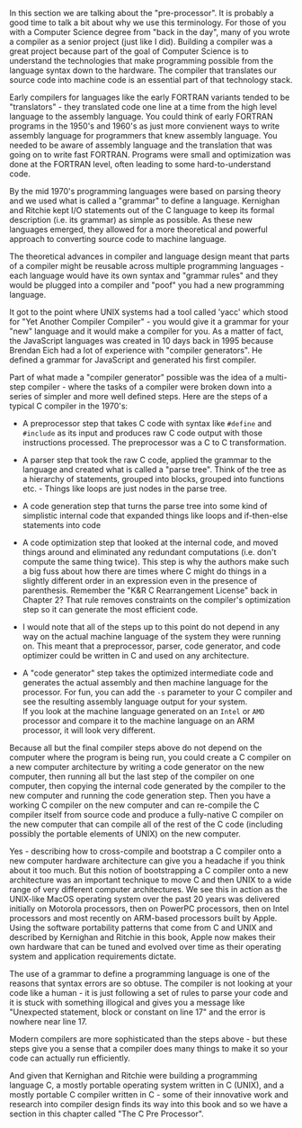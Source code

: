 In this section we are talking about the "pre-processor".  It is probably a good time to 
talk a bit about why we use this terminology. For those of you with a Computer Science 
degree from "back in the day", many of you wrote a compiler as a senior project (just like I 
did). Building a compiler was a great project because part of the goal of Computer Science 
is to understand the technologies that make programming possible from the language syntax 
down to the hardware.  The compiler that translates our source code into machine code is an 
essential part of that technology stack.

Early compilers for languages like the early FORTRAN variants tended to be "translators" - 
they translated code one line at a time from the high level language to the assembly 
language.  You could think of early FORTRAN programs in the 1950's and 1960's as just more 
convienent ways to write assembly language for programmers that knew assembly language.  You 
needed to be aware of assembly language and the translation that was going on to write fast 
FORTRAN.  Programs were small and optimization was done at the FORTRAN level, often leading 
to some hard-to-understand code.

By the mid 1970's programming languages were based on parsing theory and we used what is 
called a "grammar" to define a language.  Kernighan and Ritchie kept I/O statements out of 
the C language to keep its formal description (i.e. its grammar) as simple as possible.  As 
these new languages emerged, they allowed for a more theoretical and powerful approach to 
converting source code to machine language.

The theoretical advances in compiler and language design meant that parts of a compiler 
might be reusable across multiple programming languages - each language would have its own 
syntax and "grammar rules" and they would be plugged into a compiler and "poof" you had a 
new programming language.

It got to the point where UNIX systems had a tool called 'yacc' which stood for "Yet Another 
Compiler Compiler" - you would give it a grammar for your "new" language and it would make a 
compiler for you.  As a matter of fact, the JavaScript languages was created in 10 days back 
in 1995 because Brendan Eich had a lot of experience with "compiler generators".  He defined 
a grammar for JavaScript and generated his first compiler.

Part of what made a "compiler generator" possible was the idea of a multi-step compiler - 
where the tasks of a compiler were broken down into a series of simpler and more well 
defined steps.  Here are the steps of a typical C compiler in the 1970's:

* A preprocessor step that takes C code with syntax like `#define` and `#include` as its 
input and produces raw C code output with those instructions processed.  The preprocessor 
was a C to C transformation.

* A parser step that took the raw C code, applied the grammar to the language and created 
what is called a "parse tree".  Think of the tree as a hierarchy of statements, grouped into 
blocks, grouped into functions etc. - Things like loops are just nodes in the parse tree.

* A code generation step that turns the parse tree into some kind of simplistic internal 
code that expanded things like loops and if-then-else statements into code

* A code optimization step that looked at the internal code, and moved things around and 
eliminated any redundant computations (i.e. don't compute the same thing twice).  This step 
is why the authors make such a big fuss about how there are times where C might do things in 
a slightly different order in an expression even in the presence of parenthesis.  Remember 
the "K&R C Rearrangement License" back in Chapter 2?  That rule removes constraints on the 
compiler's optimization step so it can generate the most efficient code.

* I would note that all of the steps up to this point do not depend in any way on the actual 
machine language of the system they were running on.  This meant that a preprocessor, 
parser, code generator, and code optimizer could be written in C and used on any 
architecture.

* A "code generator" step takes the optimized intermediate code and generates the actual 
assembly and then machine language for the processor.  For fun, you can add the `-s` 
parameter to your C compiler and see the resulting assembly language output for your system.  
If you look at the machine language generated on an `Intel` or `AMD` processor and compare 
it to the machine language on an ARM processor, it will look very different.

Because all but the final compiler steps above do not depend on the computer where the 
program is being run, you could create a C compiler on a new computer architecture by 
writing a code generator on the new computer, then running all but the last step of the 
compiler on one computer, then copying the internal code generated by the compiler to the 
new computer and running the code generation step.  Then you have a working C compiler on 
the new computer and can re-compile the C compiler itself from source code and produce a 
fully-native C compiler on the new computer that can compile all of the rest of the C code 
(including possibly the portable elements of UNIX) on the new computer.

Yes - describing how to cross-compile and bootstrap a C compiler onto a new computer 
hardware architecture can give you a headache if you think about it too much.  But this 
notion of bootstrapping a C compiler onto a new architecture was an important technique to 
move C and then UNIX to a wide range of very different computer architectures.  We see this 
in action as the UNIX-like MacOS operating system over the past 20 years was delivered 
initially on Motorola processors, then on PowerPC processors, then on Intel processors and 
most recently on ARM-based processors built by Apple.  Using the software portability 
patterns that come from C and UNIX and described by Kernighan and Ritchie in this book, 
Apple now makes their own hardware that can be tuned and evolved over time as their 
operating system and application requirements dictate.

The use of a grammar to define a programming language is one of the reasons that syntax 
errors are so obtuse.  The compiler is not looking at your code like a human - it is just 
following a set of rules to parse your code and it is stuck with something illogical and 
gives you a message like "Unexpected statement, block or constant on line 17" and the error 
is nowhere near line 17.

Modern compilers are more sophisticated than the steps above - but these steps give you a 
sense that a compiler does many things to make it so your code can actually run efficiently.

And given that Kernighan and Ritchie were building a programming language C, a mostly 
portable operating system written in C (UNIX), and a mostly portable C compiler written
in C - some of their innovative work and research into compiler design finds its way into this 
book and so we have a section in this chapter called "The C Pre Processor".


